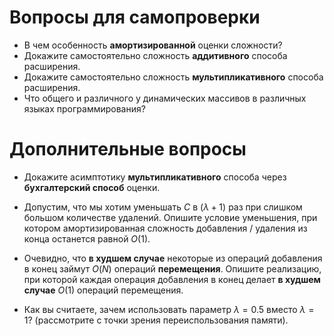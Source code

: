 # Вопросы для самопроверки

- В чем особенность **амортизированной** оценки сложности?
- Докажите самостоятельно сложность **аддитивного** способа расширения.
- Докажите самостоятельно сложность **мультипликативного** способа расширения.
- Что общего и различного у динамических массивов в различных языках программирования?

# Дополнительные вопросы

- Докажите асимптотику **мультипликативного** способа через **бухгалтерский способ** оценки.

- Допустим, что мы хотим уменьшать $C$ в $(\lambda + 1)$ раз при слишком большом количестве удалений.
Опишите условие уменьшения, при котором амортизированная сложность добавления / удаления из конца останется равной $O(1)$.

- Очевидно, что **в худшем случае** некоторые из операций добавления в конец займут $O(N)$ операций **перемещения**.
Опишите реализацию, при которой каждая операция добавления в конец делает **в худшем случае** $O(1)$ операций перемещения.

- Как вы считаете, зачем использовать параметр $\lambda = 0.5$ вместо $\lambda = 1$?
(рассмотрите с точки зрения переиспользования памяти).